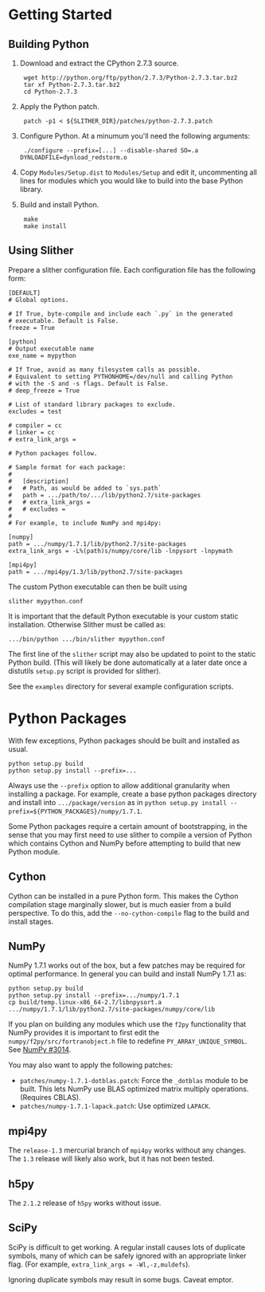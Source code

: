 Getting Started
===============

Building Python
---------------

1. Download and extract the CPython 2.7.3 source.

        wget http://python.org/ftp/python/2.7.3/Python-2.7.3.tar.bz2
        tar xf Python-2.7.3.tar.bz2
        cd Python-2.7.3

2. Apply the Python patch.

        patch -p1 < ${SLITHER_DIR}/patches/python-2.7.3.patch

3. Configure Python. At a minumum you'll need the following arguments:

        ./configure --prefix=[...] --disable-shared SO=.a DYNLOADFILE=dynload_redstorm.o

4. Copy `Modules/Setup.dist` to `Modules/Setup` and edit it, uncommenting
   all lines for modules which you would like to build into the base
   Python library.

5. Build and install Python.

        make
        make install


Using Slither
-------------

Prepare a slither configuration file. Each configuration file has the
following form:

    [DEFAULT]
    # Global options.

    # If True, byte-compile and include each `.py` in the generated
    # executable. Default is False.
    freeze = True

    [python]
    # Output executable name
    exe_name = mypython

    # If True, avoid as many filesystem calls as possible.
    # Equivalent to setting PYTHONHOME=/dev/null and calling Python
    # with the -S and -s flags. Default is False.
    # deep_freeze = True

    # List of standard library packages to exclude.
    excludes = test

    # compiler = cc
    # linker = cc
    # extra_link_args =

    # Python packages follow.

    # Sample format for each package:
    #
    #   [description]
    #   # Path, as would be added to `sys.path`
    #   path = .../path/to/.../lib/python2.7/site-packages
    #   # extra_link_args =
    #   # excludes =
    #
    # For example, to include NumPy and mpi4py:

    [numpy]
    path = .../numpy/1.7.1/lib/python2.7/site-packages
    extra_link_args = -L%(path)s/numpy/core/lib -lnpysort -lnpymath

    [mpi4py]
    path = .../mpi4py/1.3/lib/python2.7/site-packages


The custom Python executable can then be built using

    slither mypython.conf

It is important that the default Python executable is your custom
static installation. Otherwise Slither must be called as:

    .../bin/python .../bin/slither mypython.conf

The first line of the `slither` script may also be updated to point to
the static Python build.  (This will likely be done automatically
at a later date once a distutils `setup.py` script is provided for
slither).

See the `examples` directory for several example configuration
scripts.


Python Packages
===============

With few exceptions, Python packages should be built and installed as
usual.

    python setup.py build
    python setup.py install --prefix=...

Always use the `--prefix` option to allow additional granularity
when installing a package. For example, create a base python packages
directory and install into `.../package/version` as in
`python setup.py install --prefix=${PYTHON_PACKAGES}/numpy/1.7.1`.

Some Python packages require a certain amount of bootstrapping, in the
sense that you may first need to use slither to compile a version of
Python which contains Cython and NumPy before attempting to build that
new Python module.


Cython
------

Cython can be installed in a pure Python form. This makes the Cython
compilation stage marginally slower, but is much easier from a build
perspective.  To do this, add the `--no-cython-compile` flag to the
build and install stages.

NumPy
-----

NumPy 1.7.1 works out of the box, but a few patches may be required
for optimal performance.  In general you can build and install NumPy
1.7.1 as:

    python setup.py build
    python setup.py install --prefix=.../numpy/1.7.1
    cp build/temp.linux-x86_64-2.7/libnpysort.a .../numpy/1.7.1/lib/python2.7/site-packages/numpy/core/lib

If you plan on building any modules which use the `f2py` functionality
that NumPy provides it is important to first edit the
`numpy/f2py/src/fortranobject.h` file to redefine
`PY_ARRAY_UNIQUE_SYMBOL`.  See [NumPy #3014](https://github.com/numpy/numpy/pull/3014).

You may also want to apply the following patches:

* `patches/numpy-1.7.1-dotblas.patch`: Force the `_dotblas` module
  to be built. This lets NumPy use BLAS optimized matrix multiply
  operations. (Requires CBLAS).
* `patches/numpy-1.7.1-lapack.patch`: Use optimized `LAPACK`.

mpi4py
------

The `release-1.3` mercurial branch of `mpi4py` works without any
changes.  The `1.3` release will likely also work, but it has not
been tested.

h5py
----

The `2.1.2` release of `h5py` works without issue.

SciPy
-----

SciPy is difficult to get working. A regular install causes lots of
duplicate symbols, many of which can be safely ignored with an
appropriate linker flag.  (For example, `extra_link_args =
-Wl,-z,muldefs`).

Ignoring duplicate symbols may result in some bugs. Caveat emptor.
